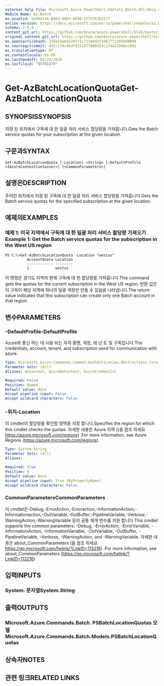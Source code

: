 ```yaml
---
external help file: Microsoft.Azure.PowerShell.Cmdlets.Batch.dll-Help.xml
Module Name: Az.Batch
ms.assetid: A39A415A-B403-48D3-AF80-CF7CFE382577
online version: https://docs.microsoft.com/en-us/powershell/module/az.batch/get-azbatchlocationquota
schema: 2.0.0
content_git_url: https://github.com/Azure/azure-powershell/blob/master/src/Batch/Batch/help/Get-AzBatchLocationQuota.md
original_content_git_url: https://github.com/Azure/azure-powershell/blob/master/src/Batch/Batch/help/Get-AzBatchLocationQuota.md
ms.openlocfilehash: 338e54a602391f1c7234445fa9b27713859d0089
ms.sourcegitcommit: 4d2c178cd6df9151877b08d54c1f4a228dbec9d1
ms.translationtype: MT
ms.contentlocale: ko-KR
ms.lasthandoff: 01/29/2020
ms.locfileid: "93701470"
---
```

# <span data-ttu-id="5e792-101">Get-AzBatchLocationQuota</span><span class="sxs-lookup"><span data-stu-id="5e792-101">Get-AzBatchLocationQuota</span></span>

## <span data-ttu-id="5e792-102">SYNOPSIS</span><span class="sxs-lookup"><span data-stu-id="5e792-102">SYNOPSIS</span></span>
<span data-ttu-id="5e792-103">지정 된 위치에서 구독에 대 한 일괄 처리 서비스 할당량을 가져옵니다.</span><span class="sxs-lookup"><span data-stu-id="5e792-103">Gets the Batch service quotas for your subscription at the given location.</span></span>

## <span data-ttu-id="5e792-104">구문과</span><span class="sxs-lookup"><span data-stu-id="5e792-104">SYNTAX</span></span>

```
Get-AzBatchLocationQuota [-Location] <String> [-DefaultProfile <IAzureContextContainer>] [<CommonParameters>]
```

## <span data-ttu-id="5e792-105">설명은</span><span class="sxs-lookup"><span data-stu-id="5e792-105">DESCRIPTION</span></span>
<span data-ttu-id="5e792-106">주어진 위치에서 지정 된 구독에 대 한 일괄 처리 서비스 할당량을 가져옵니다.</span><span class="sxs-lookup"><span data-stu-id="5e792-106">Gets the Batch service quotas for the specified subscription at the given location.</span></span>

## <span data-ttu-id="5e792-107">예제의</span><span class="sxs-lookup"><span data-stu-id="5e792-107">EXAMPLES</span></span>

### <span data-ttu-id="5e792-108">예제 1: 미국 지역에서 구독에 대 한 일괄 처리 서비스 할당량 가져오기</span><span class="sxs-lookup"><span data-stu-id="5e792-108">Example 1: Get the Batch service quotas for the subscription in the West US region</span></span>
```
PS C:\>Get-AzBatchLocationQuota -Location "westus"
          AccountQuota Location
          ------------ --------
          1            westus
```

<span data-ttu-id="5e792-109">이 명령은 경기도 지역의 현재 구독에 대 한 할당량을 가져옵니다.</span><span class="sxs-lookup"><span data-stu-id="5e792-109">This command gets the quotas for the current subscription in the West US region.</span></span>
<span data-ttu-id="5e792-110">반환 값은이 구독이 해당 지역에 하나의 일괄 계정만 만들 수 있음을 나타냅니다.</span><span class="sxs-lookup"><span data-stu-id="5e792-110">The return value indicates that this subscription can create only one Batch account in that region.</span></span>

## <span data-ttu-id="5e792-111">변수</span><span class="sxs-lookup"><span data-stu-id="5e792-111">PARAMETERS</span></span>

### <span data-ttu-id="5e792-112">-DefaultProfile</span><span class="sxs-lookup"><span data-stu-id="5e792-112">-DefaultProfile</span></span>
<span data-ttu-id="5e792-113">Azure와 통신 하는 데 사용 되는 자격 증명, 계정, 테 넌 트 및 구독입니다.</span><span class="sxs-lookup"><span data-stu-id="5e792-113">The credentials, account, tenant, and subscription used for communication with azure.</span></span>

```yaml
Type: Microsoft.Azure.Commands.Common.Authentication.Abstractions.Core.IAzureContextContainer
Parameter Sets: (All)
Aliases: AzContext, AzureRmContext, AzureCredential

Required: False
Position: Named
Default value: None
Accept pipeline input: False
Accept wildcard characters: False
```

### <span data-ttu-id="5e792-114">-위치</span><span class="sxs-lookup"><span data-stu-id="5e792-114">-Location</span></span>
<span data-ttu-id="5e792-115">이 cmdlet이 할당량을 확인할 영역을 지정 합니다.</span><span class="sxs-lookup"><span data-stu-id="5e792-115">Specifies the region for which this cmdlet checks the quotas.</span></span>
<span data-ttu-id="5e792-116">자세한 내용은 Azure 지역 ()을 참조 하세요 https://azure.microsoft.com/regions) .</span><span class="sxs-lookup"><span data-stu-id="5e792-116">For more information, see Azure Regions (https://azure.microsoft.com/regions).</span></span>

```yaml
Type: System.String
Parameter Sets: (All)
Aliases:

Required: True
Position: 0
Default value: None
Accept pipeline input: True (ByPropertyName)
Accept wildcard characters: False
```

### <span data-ttu-id="5e792-117">CommonParameters</span><span class="sxs-lookup"><span data-stu-id="5e792-117">CommonParameters</span></span>
<span data-ttu-id="5e792-118">이 cmdlet은-Debug,-ErrorAction,-Erroraction,-InformationAction,-Informationaction,-OutVariable,-OutBuffer,-PipelineVariable,-Verbose,-WarningAction,-WarningVariable 등의 공통 매개 변수를 지원 합니다.</span><span class="sxs-lookup"><span data-stu-id="5e792-118">This cmdlet supports the common parameters: -Debug, -ErrorAction, -ErrorVariable, -InformationAction, -InformationVariable, -OutVariable, -OutBuffer, -PipelineVariable, -Verbose, -WarningAction, and -WarningVariable.</span></span> <span data-ttu-id="5e792-119">자세한 내용은 about_CommonParameters (을 참조 하세요 https://go.microsoft.com/fwlink/?LinkID=113216) .</span><span class="sxs-lookup"><span data-stu-id="5e792-119">For more information, see about_CommonParameters (https://go.microsoft.com/fwlink/?LinkID=113216).</span></span>

## <span data-ttu-id="5e792-120">입력</span><span class="sxs-lookup"><span data-stu-id="5e792-120">INPUTS</span></span>

### <span data-ttu-id="5e792-121">System. 문자열</span><span class="sxs-lookup"><span data-stu-id="5e792-121">System.String</span></span>

## <span data-ttu-id="5e792-122">출력</span><span class="sxs-lookup"><span data-stu-id="5e792-122">OUTPUTS</span></span>

### <span data-ttu-id="5e792-123">Microsoft.Azure.Commands.Batch. PSBatchLocationQuotas 모델</span><span class="sxs-lookup"><span data-stu-id="5e792-123">Microsoft.Azure.Commands.Batch.Models.PSBatchLocationQuotas</span></span>

## <span data-ttu-id="5e792-124">상속자</span><span class="sxs-lookup"><span data-stu-id="5e792-124">NOTES</span></span>

## <span data-ttu-id="5e792-125">관련 링크</span><span class="sxs-lookup"><span data-stu-id="5e792-125">RELATED LINKS</span></span>
